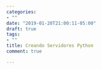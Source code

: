 ```yaml
---
categories:
- ""
date: "2019-01-20T21:00:11-05:00"
draft: true
tags:
- ""
title: Creando Servidores Python
comment: true

---
```

